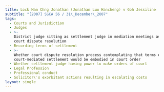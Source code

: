 ```yaml
---
title: Lock Han Chng Jonathan (Jonathan Luo Hancheng) v Goh Jessiline
subtitle: "[2007] SGCA 56 / 31\_December\_2007"
tags:
  - Courts and Jurisdiction
  - Judges
  - >-
    District judge sitting as settlement judge in mediation meetings as part of
    court dispute resolution
  - Recording terms of settlement
  - >-
    Whether court dispute resolution process contemplating that terms of
    court-mediated settlement would be embodied in court order
  - Whether settlement judge having power to make orders of court
  - Legal Profession
  - Professional conduct
  - Solicitor\'s exorbitant actions resulting in escalating costs
layout: single
---
```


